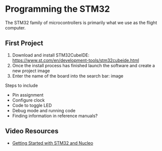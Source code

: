 # Programming the STM32
The STM32 family of microcontrollers is primarily what we use as the flight computer. 

## First Project 
1. Download and install STM32CubeIDE: https://www.st.com/en/development-tools/stm32cubeide.html
2. Once the install process has finished launch the software and create a new project
	image 
3. Enter the name of the board into the search bar: 
	image

Steps to include
- Pin assignment 
- Configure clock 
- Code to toggle LED
- Debug mode and running code
- Finding information in reference manuals?  

## Video Resources
- [Getting Started with STM32 and Nucleo](https://youtube.com/playlist?list=PLEBQazB0HUyRYuzfi4clXsKUSgorErmBv&si=6eI9FrAluDvCqMZy)